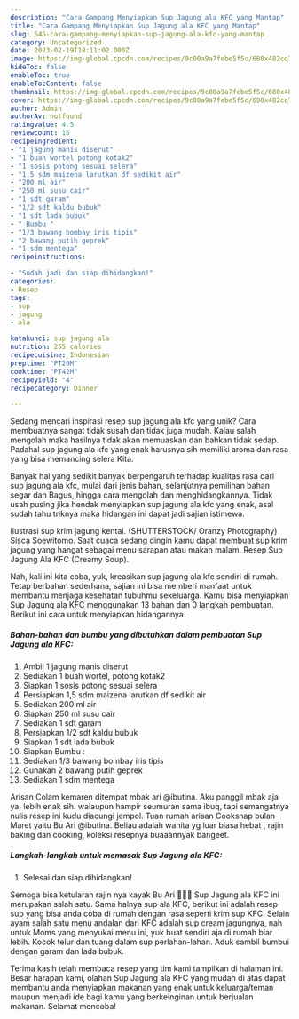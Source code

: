 ```yaml
---
description: "Cara Gampang Menyiapkan Sup Jagung ala KFC yang Mantap"
title: "Cara Gampang Menyiapkan Sup Jagung ala KFC yang Mantap"
slug: 546-cara-gampang-menyiapkan-sup-jagung-ala-kfc-yang-mantap
category: Uncategorized
date: 2023-02-19T18:11:02.000Z
image: https://img-global.cpcdn.com/recipes/9c00a9a7febe5f5c/680x482cq70/sup-jagung-ala-kfc-foto-resep-utama.jpg
hideToc: false
enableToc: true
enableTocContent: false
thumbnail: https://img-global.cpcdn.com/recipes/9c00a9a7febe5f5c/680x482cq70/sup-jagung-ala-kfc-foto-resep-utama.jpg
cover: https://img-global.cpcdn.com/recipes/9c00a9a7febe5f5c/680x482cq70/sup-jagung-ala-kfc-foto-resep-utama.jpg
author: Admin
authorAv: notfound
ratingvalue: 4.5
reviewcount: 15
recipeingredient:
- "1 jagung manis diserut"
- "1 buah wortel potong kotak2"
- "1 sosis potong sesuai selera"
- "1,5 sdm maizena larutkan df sedikit air"
- "200 ml air"
- "250 ml susu cair"
- "1 sdt garam"
- "1/2 sdt kaldu bubuk"
- "1 sdt lada bubuk"
- " Bumbu "
- "1/3 bawang bombay iris tipis"
- "2 bawang putih geprek"
- "1 sdm mentega"
recipeinstructions:

- "Sudah jadi dan siap dihidangkan!"
categories:
- Resep
tags:
- sup
- jagung
- ala

katakunci: sup jagung ala 
nutrition: 255 calories
recipecuisine: Indonesian
preptime: "PT20M"
cooktime: "PT42M"
recipeyield: "4"
recipecategory: Dinner

---
```





Sedang mencari inspirasi resep sup jagung ala kfc yang unik? Cara membuatnya sangat tidak susah dan tidak juga mudah. Kalau salah mengolah maka hasilnya tidak akan memuaskan dan bahkan tidak sedap. Padahal sup jagung ala kfc yang enak harusnya sih memiliki aroma dan rasa yang bisa memancing selera Kita.





Banyak hal yang sedikit banyak berpengaruh terhadap kualitas rasa dari sup jagung ala kfc, mulai dari jenis bahan, selanjutnya pemilihan bahan segar dan Bagus, hingga cara mengolah dan menghidangkannya. Tidak usah pusing jika hendak menyiapkan sup jagung ala kfc yang enak,      asal sudah tahu triknya maka hidangan ini dapat jadi sajian istimewa.














Ilustrasi sup krim jagung kental. (SHUTTERSTOCK/ Oranzy Photography) Sisca Soewitomo. Saat cuaca sedang dingin kamu dapat membuat sup krim jagung yang hangat sebagai menu sarapan atau makan malam. Resep Sup Jagung Ala KFC (Creamy Soup).






Nah, kali ini kita coba, yuk, kreasikan sup jagung ala kfc sendiri di rumah. Tetap berbahan sederhana, sajian ini bisa memberi manfaat untuk membantu menjaga kesehatan tubuhmu sekeluarga. Kamu bisa menyiapkan Sup Jagung ala KFC menggunakan 13 bahan dan 0 langkah pembuatan. Berikut ini cara untuk menyiapkan hidangannya.

<!--inarticleads1-->

##### Bahan-bahan dan bumbu yang dibutuhkan dalam pembuatan Sup Jagung ala KFC:

1. Ambil 1 jagung manis diserut
1. Sediakan 1 buah wortel, potong kotak2
1. Siapkan 1 sosis potong sesuai selera
1. Persiapkan 1,5 sdm maizena larutkan df sedikit air
1. Sediakan 200 ml air
1. Siapkan 250 ml susu cair
1. Sediakan 1 sdt garam
1. Persiapkan 1/2 sdt kaldu bubuk
1. Siapkan 1 sdt lada bubuk
1. Siapkan  Bumbu :
1. Sediakan 1/3 bawang bombay iris tipis
1. Gunakan 2 bawang putih geprek
1. Sediakan 1 sdm mentega


Arisan Colam kemaren ditempat mbak ari @ibutina. Aku panggil mbak aja ya, lebih enak sih. walaupun hampir seumuran sama ibuq, tapi semangatnya nulis resep ini kudu diacungi jempol. Tuan rumah arisan Cooksnap bulan Maret yaitu Bu Ari @ibutina. Beliau adalah wanita yg luar biasa hebat , rajin baking dan cooking, koleksi resepnya buaaannyak bangeet. 

<!--inarticleads2-->

##### Langkah-langkah untuk memasak Sup Jagung ala KFC:


1. Selesai dan siap dihidangkan!

Semoga bisa ketularan rajin nya kayak Bu Ari 🤗🤗🤗 Sup Jagung ala KFC ini merupakan salah satu. Sama halnya sup ala KFC, berikut ini adalah resep sup yang bisa anda coba di rumah dengan rasa seperti krim sup KFC. Selain ayam salah satu menu andalan dari KFC adalah sup cream jagungnya, nah untuk Moms yang menyukai menu ini, yuk buat sendiri aja di rumah biar lebih. Kocok telur dan tuang dalam sup perlahan-lahan. Aduk sambil bumbui dengan garam dan lada bubuk. 

Terima kasih telah membaca resep yang tim kami tampilkan di halaman ini. Besar harapan kami, olahan Sup Jagung ala KFC yang mudah di atas dapat membantu anda menyiapkan makanan yang enak untuk keluarga/teman maupun menjadi ide bagi kamu yang berkeinginan untuk berjualan makanan. Selamat mencoba!
